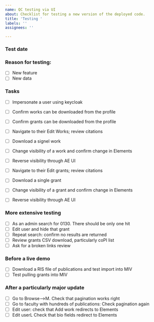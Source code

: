 ```yaml
---
name: QC testing via UI
about: Checklist for testing a new version of the deployed code.
title: 'Testing '
labels: ''
assignees: ''

---
```


### Test date

### Reason for testing:
- [ ] New feature
- [ ] New data

### Tasks
- [ ] Impersonate a user using keycloak
- [ ] Confirm works can be downloaded from the profile
- [ ] Confirm grants can be downloaded from the profile
- [ ] Navigate to their Edit Works; review citations
- [ ] Download a signel work
- [ ] Change visibility of a work and confirm change in Elements
- [ ] Reverse visibility through AE UI
- [ ] Navigate to their Edit grants; review citations
- [ ] Download a single grant
- [ ] Change visibility of a grant and confirm change in Elements
- [ ] Reverse visibility through AE UI


### More extensive testing
- [ ] As an admin search for 0130. There should be only one hit
- [ ] Edit user and hide that grant
- [ ] Repeat search: confirm no results are returned
- [ ] Review grants CSV download, particularly coPI list
- [ ] Ask for a broken links review

### Before a live demo
- [ ] Download a RIS file of publications and test import into MIV
- [ ] Test pulling grants into MIV

### After a particularly major update
- [ ] Go to Browse-->M. Check that pagination works right
- [ ] Go to faculty with hundreds of publications: Check pagination again
- [ ] Edit user: check that Add work redirects to Elements
- [ ] Edit userL Check that bio fields redirect to Elements
